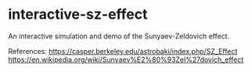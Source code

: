 # interactive-sz-effect
An interactive simulation and demo of the Sunyaev-Zeldovich effect.

References:
https://casper.berkeley.edu/astrobaki/index.php/SZ_Effect
https://en.wikipedia.org/wiki/Sunyaev%E2%80%93Zel%27dovich_effect

